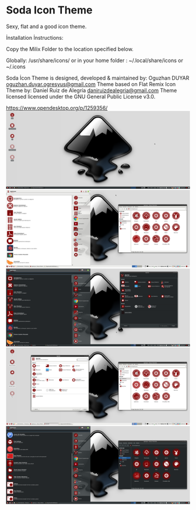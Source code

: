 # Soda Icon Theme
Sexy, flat and a good icon theme.

İnstallation İnstructions:

Copy the Milix Folder to the location specified below.

Globally: /usr/share/icons/ or in your home folder : ~/.local/share/icons or ~/.icons

Soda İcon Theme is designed, developed & maintained by: Oguzhan DUYAR <oguzhan.duyar.ogresyus@gmail.com>
Theme based on Flat Remix Icon Theme by: Daniel Ruiz de Alegría <daniruizdealegria@gmail.com> 
Theme licensed licensed under the GNU General Public License v3.0.

https://www.opendesktop.org/p/1259356/
![alt text](https://github.com/OguzhanDUYAR/Soda-Icon-Theme/blob/master/Screenshots/s1.png)
![alt text](https://github.com/OguzhanDUYAR/Soda-Icon-Theme/blob/master/Screenshots/s4.png)
![alt text](https://github.com/OguzhanDUYAR/Soda-Icon-Theme/blob/master/Screenshots/s2.png)
![alt text](https://github.com/OguzhanDUYAR/Soda-Icon-Theme/blob/master/Screenshots/s5.png)
![alt text](https://github.com/OguzhanDUYAR/Soda-Icon-Theme/blob/master/Screenshots/s3.png)
